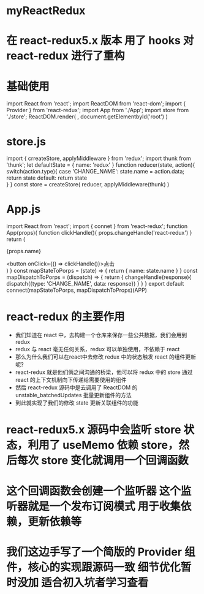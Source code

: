 # myReactRedux
# 在 react-redux5.x 版本 用了 hooks 对 react-redux 进行了重构

# 基础使用
import React from 'react';
import ReactDOM from 'react-dom';
import { Provider } from 'react-redux';
import App from './App';
import store from './store';
ReactDOM.render(
    <Provider value={store}>
        <App />
    </Provider>,
    document.getElementbyId('root')
)
# store.js
import { crreateStore, applyMiddleware } from 'redux';
import thunk from 'thunk';
let defaultState = {
    name: 'redux'
}
function reducer(state, action){
    switch(action.type){
        case 'CHANGE_NAME':
            state.name = action.data;
            return state
        default:
            return state    
    }
}
const store = createStore(
    reducer,
    applyMiddleware(thunk)
)
# App.js
import React from 'react';
import { connet } from 'react-redux';
function App(props){
    function clickHandle(){
        props.changeHandle('react-redux')
    }
    return (
        <div>
            <p>{props.name}</p>
            <button onClick={() => clickHandle()}>点击</button>
        </div>
    )
}
const mapStateToPorps = (state) => {
    return {
        name: state.name
    }
}
const mapDispatchToPorps = (dispatch) => {
    return {
        changeHandle(response){
            dispatch({type: 'CHANGE_NAME', data: response})
        }
    }
}
export default connect(mapStateToPorps, mapDispatchToProps)(APP)


# react-redux 的主要作用
- 我们知道在 react 中，去构建一个仓库来保存一些公共数据，我们会用到 redux
- redux 与 react 毫无任何关系，redux 可以单独使用，不依赖于 react
- 那么为什么我们可以在react中去修改 redux 中的状态触发 react 的组件更新呢?
- react-redux 就是他们俩之间沟通的桥梁，他可以将 redux 中的 store 通过 react 的上下文机制向下传递给需要使用的组件
- 然后 react-redux 源码中是去调用了 ReactDOM 的 unstable_batchedUpdates 批量更新组件的方法
- 到此就实现了我们的修改 state 更新关联组件的功能

# react-redux5.x 源码中会监听 store 状态，利用了 useMemo 依赖 store，然后每次 store 变化就调用一个回调函数
# 这个回调函数会创建一个监听器 这个监听器就是一个发布订阅模式 用于收集依赖，更新依赖等
# 我们这边手写了一个简版的 Provider 组件，核心的实现跟源码一致 细节优化暂时没加 适合初入坑者学习查看